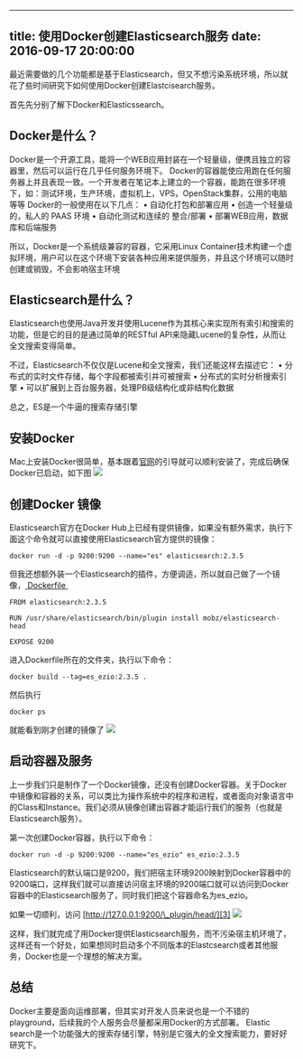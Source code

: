 
---
title: 使用Docker创建Elasticsearch服务
date: 2016-09-17 20:00:00
---

最近需要做的几个功能都是基于Elasticsearch，但又不想污染系统环境，所以就花了些时间研究下如何使用Docker创建Elastcisearch服务。

首先先分别了解下Docker和Elasticssearch。


## Docker是什么？

Docker是一个开源工具，能将一个WEB应用封装在一个轻量级，便携且独立的容器里，然后可以运行在几乎任何服务环境下。
Docker的容器能使应用跑在任何服务器上并且表现一致。一个开发者在笔记本上建立的一个容器，能跑在很多环境下，如：测试环境，生产环境，虚拟机上，VPS，OpenStack集群，公用的电脑等等
Docker的一般使用在以下几点：
•	自动化打包和部署应用
•	创造一个轻量级的，私人的 PAAS 环境
•	自动化测试和连续的 整合/部署
•	部署WEB应用，数据库和后端服务


所以，Docker是一个系统级兼容的容器，它采用Linux Container技术构建一个虚拟环境，用户可以在这个环境下安装各种应用来提供服务，并且这个环境可以随时创建或销毁，不会影响宿主环境


## Elasticsearch是什么？

Elasticsearch也使用Java开发并使用Lucene作为其核心来实现所有索引和搜索的功能，但是它的目的是通过简单的RESTful API来隐藏Lucene的复杂性，从而让全文搜索变得简单。

不过，Elasticsearch不仅仅是Lucene和全文搜索，我们还能这样去描述它：
•	分布式的实时文件存储，每个字段都被索引并可被搜索
•	分布式的实时分析搜索引擎
•	可以扩展到上百台服务器，处理PB级结构化或非结构化数据

总之，ES是一个牛逼的搜索存储引擎

## 安装Docker

Mac上安装Docker很简单，基本跟着[官网][1]的引导就可以顺利安装了，完成后确保Docker已启动，如下图
![][image-1]

## 创建Docker 镜像
Elasticsearch官方在Docker Hub上已经有提供镜像，如果没有额外需求，执行下面这个命令就可以直接使用Elasticsearch官方提供的镜像：

	docker run -d -p 9200:9200 --name="es" elasticsearch:2.3.5

但我还想额外装一个Elasticsearch的插件，方便调适，所以就自己做了一个镜像，[ Dockerfile ]()

	FROM elasticsearch:2.3.5
	
	RUN /usr/share/elasticsearch/bin/plugin install mobz/elasticsearch-head
	
	EXPOSE 9200

进入Dockerfile所在的文件夹，执行以下命令：

	docker build --tag=es_ezio:2.3.5 .

然后执行

	docker ps

就能看到刚才创建的镜像了
![][image-2]

## 启动容器及服务

上一步我们只是制作了一个Docker镜像，还没有创建Docker容器。关于Docker中镜像和容器的关系，可以类比为操作系统中的程序和进程，或者面向对象语言中的Class和Instance。我们必须从镜像创建出容器才能运行我们的服务（也就是Elasticsearch服务）。

第一次创建Docker容器，执行以下命令：

	docker run -d -p 9200:9200 --name="es_ezio" es_ezio:2.3.5

Elasticsearch的默认端口是9200，我们把宿主环境9200映射到Docker容器中的9200端口，这样我们就可以直接访问宿主环境的9200端口就可以访问到Docker容器中的Elasticsearch服务了，同时我们把这个容器命名为es\_ezio。

如果一切顺利，访问 [http://127.0.0.1:9200/\_plugin/head/][3]
![][image-3]

这样，我们就完成了用Docker提供Elasticsearch服务，而不污染宿主机环境了，这样还有一个好处，如果想同时启动多个不同版本的Elastcsearch或者其他服务，Docker也是一个理想的解决方案。

## 总结

Docker主要是面向运维部署，但其实对开发人员来说也是一个不错的playground，后续我的个人服务会尽量都采用Docker的方式部署。
Elastic search是一个功能强大的搜索存储引擎，特别是它强大的全文搜索能力，要好好研究下。

















[1]:	https://docs.docker.com/docker-for-mac/ "https://docs.docker.com/docker-for-mac/"
[3]:	http://127.0.0.1:9200/_plugin/head/

[image-1]:	http://d.pr/i/13gIp+
[image-2]:	http://d.pr/i/1k6a8+
[image-3]:	http://d.pr/i/n8i8+